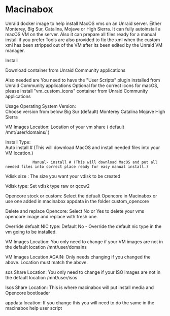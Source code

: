 # Macinabox
Unraid docker image to help install MacOS vms on an Unraid server.
Either Monterey, Big Sur, Catalina, Mojave or High Sierra. 
It can fully autoinstall a macOS VM on the server. Also it can prepare all files ready for a manual install if you prefer
Tools are also provided to fix the xml when the custom xml has been stripped out of the VM after its been edited by the Unraid VM manager.

Install

Download container from Unraid Community applications

Also needed are
You need to have the "User Scripts" plugin installed from Unraid Community applications
Optional for the correct icons for macOS, please install  "vm_custom_icons" container from Unraid Community applications
 
 
Usage
Operating System Version:  
                       Choose version from below
				Big Sur (default)
				Monterey
				Catalina
 				Mojave
 				High Sierra
				
 VM Images Location:      Location of your vm share ( default /mnt/user/domains/ )

 Install Type: 		
                Auto install  # (This will download MacOS and install needed files into your VM location.)
 
            	Manual- install # (This will download MacOS and put all needed files into correct place ready for easy manual install.)
 
Vdisk size :   The size you want your vdisk to be created

Vdisk type:    Set vdisk type raw or qcow2

Opencore stock or custom:   Select the defualt Opencore in Macinabox or use one added in macinabox appdata in the folder custom_opencore

Delete and replace Opencore:  Select No or Yes to delete your vms opencore image and replace with fresh one.

Override defualt NIC type:  Default No -  Override the default nic type in the vm going to be installed.

VM Images Location:  You only need to change if your VM images are not in the default location /mnt/user/domains

VM Images Location AGAIN:  Only needs changing if you changed the above. Location must match the above.

sos Share Location: You only need to change if your ISO images are not in the default location /mnt/user/isos
				 
Isos Share Location:  This is where macinabox will put install media and Opencore bootloader
                  
appdata location:     If you change this you will need to do the same in the macinabox help user script
